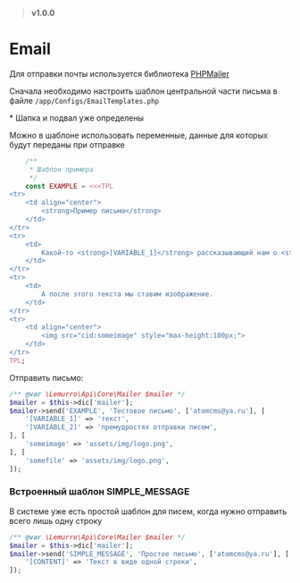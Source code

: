 > **v1.0.0**

# Email
Для отправки почты используется библиотека [PHPMailer](https://github.com/PHPMailer/PHPMailer)

Сначала необходимо настроить шаблон центральной части письма в файле `/app/Configs/EmailTemplates.php`

\* Шапка и подвал уже определены

Можно в шаблоне использовать переменные, данные для которых будут переданы при отправке
```php
    /**
     * Шаблон примера
     */
    const EXAMPLE = <<<TPL
<tr>
    <td align="center">
        <strong>Пример письма</strong>
    </td>
</tr>
<tr>
    <td>
        Какой-то <strong>[VARIABLE_1]</strong> рассказывающий нам о <strong>[VARIABLE_2]</strong>.
    </td>
</tr>
<tr>
    <td>
        А после этого текста мы ставим изображение.
    </td>
</tr>
<tr>
    <td align="center">
        <img src="cid:someimage" style="max-height:100px;">
    </td>
</tr>
TPL;
```
Отправить письмо:
```php
/** @var \Lemurro\Api\Core\Mailer $mailer */
$mailer = $this->dic['mailer'];
$mailer->send('EXAMPLE', 'Тестовое письмо', ['atomcms@ya.ru'], [
    '[VARIABLE_1]' => 'текст',
    '[VARIABLE_2]' => 'премудростях отправки писем',
], [
    'someimage' => 'assets/img/logo.png',
], [
    'somefile' => 'assets/img/logo.png',
]);
```

### Встроенный шаблон SIMPLE_MESSAGE
В системе уже есть простой шаблон для писем, когда нужно отправить всего лишь одну строку
```php
/** @var \Lemurro\Api\Core\Mailer $mailer */
$mailer = $this->dic['mailer'];
$mailer->send('SIMPLE_MESSAGE', 'Простое письмо', ['atomcms@ya.ru'], [
    '[CONTENT]' => 'Текст в виде одной строки',
]);
```